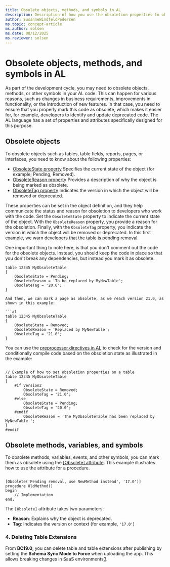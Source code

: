 ```yaml
---
title: Obsolete objects, methods, and symbols in AL
description: Description of how you use the obsoletion properties to obsolete an object used in Business Central.
author: SusanneWindfeldPedersen
ms.topic: concept-article
ms.author: solsen
ms.date: 08/12/2025
ms.reviewer: solsen
---
```


# Obsolete objects, methods, and symbols in AL

As part of the development cycle, you may need to obsolete objects, methods, or other symbols in your AL code. This can happen for various reasons, such as changes in business requirements, improvements in functionality, or the introduction of new features. In that case, you need to ensure that you properly mark this code as obsolete, which makes it easier for, for example, developers to identify and update deprecated code. The AL language has a set of properties and attributes specifically designed for this purpose.

## Obsolete objects

To obsolete objects such as tables, table fields, reports, pages, or interfaces, you need to know about the following properties:

- [ObsoleteState property](properties/devenv-obsoletestate-property.md) Specifies the current state of the object (for example; Pending, Removed).
- [ObsoleteReason property](properties/devenv-obsoletereason-property.md) Provides a description of why the object is being marked as obsolete.
- [ObsoleteTag property](properties/devenv-obsoletetag-property.md) Indicates the version in which the object will be removed or deprecated.

These properties can be set in the object definition, and they help communicate the status and reason for obsoletion to developers who work with the code. Set the `ObsoleteState` property to indicate the current state of the object. With the  `ObsoleteReason` property, you provide a reason for the obsoletion. Finally, with the `ObsoleteTag` property, you indicate the version in which the object will be removed or deprecated. In this first example, we warn developers that the table is pending removal.

One important thing to note here, is that you don't comment out the code for the obsolete objects. Instead, you should keep the code in place so that you don't break any dependencies, but instead you mark it as obsolete.

```al
table 12345 MyObsoleteTable
{
    ObsoleteState = Pending;
    ObsoleteReason = 'To be replaced by MyNewTable';
    ObsoleteTag = '20.0';
}

And then, we can mark a page as obsolete, as we reach version 21.0, as shown in this example:

```al
table 12345 MyObsoleteTable
{
    ObsoleteState = Removed;
    ObsoleteReason = 'Replaced by MyNewTable';
    ObsoleteTag = '21.0';
}
```

You can use the [preprocessor directives in AL](directives/devenv-directives-in-al.md) to check for the version and conditionally compile code based on the obsoletion state as illustrated in the example:

```al

// Example of how to set obsoletion properties on a table
table 12345 MyObsoleteTable
{
    #if Version2
        ObsoleteState = Removed;
        ObsoleteTag = '21.0';
    #else
        ObsoleteState = Pending;
        ObsoleteTag = '20.0';
    #endif
        ObsoleteReason = 'The MyObsoleteTable has been replaced by MyNewTable.';
}
#endif
```

## Obsolete methods, variables, and symbols

To obsolete methods, variables, events, and other symbols, you can mark them as obsolete using the [[Obsolete] attribute](attributes/devenv-obsolete-attribute.md). This example illustrates how to use the attribute for a procedure.

```al

[Obsolete('Pending removal, use NewMethod instead', '17.0')]
procedure OldMethod()
begin
    // Implementation
end;

```

The `[Obsolete]` attribute takes two parameters:

- **Reason**: Explains why the object is deprecated.
- **Tag**: Indicates the version or context (for example, `'17.0'`)



### 4. **Deleting Table Extensions**
From **BC19.0**, you can delete table and table extensions after publishing by setting the **Schema Sync Mode to Force** when uploading the app. This allows breaking changes in SaaS environments[3](https://community.dynamics.com/forums/thread/details/?threadid=082e2975-711e-48be-8a04-28e4786adde5).